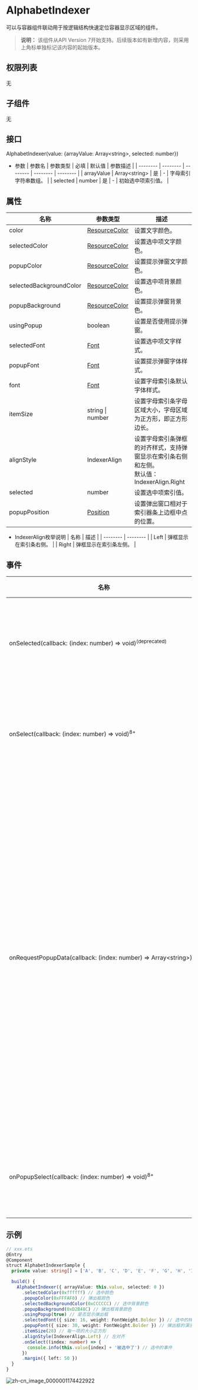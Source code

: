 # AlphabetIndexer

可以与容器组件联动用于按逻辑结构快速定位容器显示区域的组件。

>  **说明：**
> 该组件从API Version 7开始支持。后续版本如有新增内容，则采用上角标单独标记该内容的起始版本。

## 权限列表

无


## 子组件

无


## 接口

AlphabetIndexer(value: {arrayValue: Array&lt;string&gt;, selected: number})

- 参数
  | 参数名 | 参数类型 | 必填 | 默认值 | 参数描述 |
  | -------- | -------- | -------- | -------- | -------- |
  | arrayValue | Array&lt;string&gt; | 是 | - | 字母索引字符串数组。 |
  | selected   | number              | 是    | -    | 初始选中项索引值。     |


## 属性

| 名称                  | 参数类型     | 描述                                                              |
| ----------------------- | --------------- | ----------------------------------------------------------- |
| color                   | [ResourceColor](../../ui/ts-types.md#resourcecolor8)       | 设置文字颜色。                           |
| selectedColor           | [ResourceColor](../../ui/ts-types.md#resourcecolor8)     | 设置选中项文字颜色。                           |
| popupColor              | [ResourceColor](../../ui/ts-types.md#resourcecolor8)        | 设置提示弹窗文字颜色。                         |
| selectedBackgroundColor | [ResourceColor](../../ui/ts-types.md#resourcecolor8)       | 设置选中项背景颜色。                           |
| popupBackground         | [ResourceColor](../../ui/ts-types.md#resourcecolor8)        | 设置提示弹窗背景色。                            |
| usingPopup              | boolean                                  | 设置是否使用提示弹窗。                         |
| selectedFont            | [Font](../../ui/ts-types.md#font) | 设置选中项文字样式。                           |
| popupFont               | [Font](../../ui/ts-types.md#font) | 设置提示弹窗字体样式。                         |
| font                    | [Font](../../ui/ts-types.md#font) | 设置字母索引条默认字体样式。                      |
| itemSize                | string \| number            | 设置字母索引条字母区域大小，字母区域为正方形，即正方形边长。       |
| alignStyle              | IndexerAlign                             | 设置字母索引条弹框的对齐样式，支持弹窗显示在索引条右侧和左侧。<br/>默认值：IndexerAlign.Right |
| selected | number | 设置选中项索引值。 |
| popupPosition | [Position](../../ui/ts-types.md#position8) | 设置弹出窗口相对于索引器条上边框中点的位置。 |

- IndexerAlign枚举说明
  | 名称 | 描述 |
  | -------- | -------- |
  | Left | 弹框显示在索引条右侧。 |
  | Right | 弹框显示在索引条左侧。 |


## 事件

| 名称 | 功能描述 |
| -------- | -------- |
| onSelected(callback:&nbsp;(index:&nbsp;number)&nbsp;=&gt;&nbsp;void)<sup>(deprecated)</sup> | 索引条选中回调,返回值为当前选中索引。                                 |
| onSelect(callback:&nbsp;(index:&nbsp;number)&nbsp;=&gt;&nbsp;void)<sup>8+</sup> | 索引条选中回调,返回值为当前选中索引。                                 |
| onRequestPopupData(callback:&nbsp;(index:&nbsp;number)&nbsp;=&gt;&nbsp;Array&lt;string&gt;)<sup>8+</sup> | 选中字母索引后，请求索引提示弹窗显示内容回调。<br/>返回值：索引对应的字符串数组，此字符串数组在弹窗中竖排显示，字符串列表最多显示5个，超出部分可以滑动显示。 |
| onPopupSelect(callback:&nbsp;(index:&nbsp;number)&nbsp;=&gt;&nbsp;void)<sup>8+</sup> | 字母索引提示弹窗字符串列表选中回调。                            |


## 示例

```ts
// xxx.ets
@Entry
@Component
struct AlphabetIndexerSample {
  private value: string[] = ['A', 'B', 'C', 'D', 'E', 'F', 'G', 'H', 'I', 'J', 'K', 'L', 'M', 'N', 'O', 'P', 'Q', 'R', 'S', 'T', 'U', 'V', 'W', 'X', 'Y', 'Z']

  build() {
    AlphabetIndexer({ arrayValue: this.value, selected: 0 })
      .selectedColor(0xffffff) // 选中颜色
      .popupColor(0xFFFAF0) // 弹出框颜色
      .selectedBackgroundColor(0xCCCCCC) // 选中背景颜色
      .popupBackground(0xD2B48C) // 弹出框背景颜色
      .usingPopup(true) // 是否显示弹出框
      .selectedFont({ size: 16, weight: FontWeight.Bolder }) // 选中的样式
      .popupFont({ size: 30, weight: FontWeight.Bolder }) // 弹出框的演示
      .itemSize(28) // 每一项的大小正方形
      .alignStyle(IndexerAlign.Left) // 左对齐
      .onSelect((index: number) => {
        console.info(this.value[index] + '被选中了') // 选中的事件
      })
      .margin({ left: 50 })
  }
}
```

![zh-cn_image_0000001174422922](figures/zh-cn_image_0000001174422922.gif)
